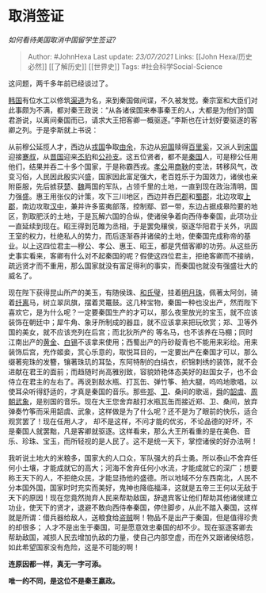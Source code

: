 # 取消签证
*如何看待美国取消中国留学生签证?*

> Author: #JohnHexa
Last update: *23/07/2021* 
Links: [[John Hexa/历史必然]] [[了解历史]] [[世界史]]
Tags: #社会科学Social-Science   

 
这问题，两千多年前已经谈过了。


 
[韩国](https://link.zhihu.com/?target=https%3A//zh.m.wikipedia.org/wiki/%25E9%259F%25A9%25E5%259B%25BD_%28%25E6%2588%2598%25E5%259B%25BD%29)有位水工以修筑[渠道](https://link.zhihu.com/?target=https%3A//zh.m.wikipedia.org/wiki/%25E9%2583%2591%25E5%259B%25BD%25E6%25B8%25A0)为名，来到秦国做间谍，不久被发觉。秦宗室和大臣们对此事颇为不满，都对秦王政说：“从各诸侯国来奉事秦王的人，大都是为他们的国君游说，以离间秦国而已，请求大王把客卿一概驱逐。”李斯也在计划好要驱逐的客卿之列。于是李斯就上书说：

从前穆公延揽人才，西边从[戎国](https://link.zhihu.com/?target=https%3A//zh.m.wikipedia.org/wiki/%25E7%258A%25AC%25E6%2588%258E)争取[由余](https://link.zhihu.com/?target=https%3A//zh.m.wikipedia.org/wiki/%25E7%2594%25B1%25E4%25BD%2599)，东边从[宛国](https://link.zhihu.com/?target=https%3A//zh.m.wikipedia.org/wiki/%25E5%25A4%25A7%25E5%25AE%259B)赎得[百里奚](https://link.zhihu.com/?target=https%3A//zh.m.wikipedia.org/wiki/%25E7%2599%25BE%25E9%2587%258C%25E5%25A5%259A)，又派人到[宋国](https://link.zhihu.com/?target=https%3A//zh.m.wikipedia.org/wiki/%25E5%25AE%258B%25E5%259B%25BD)迎接[蹇叔](https://link.zhihu.com/?target=https%3A//zh.m.wikipedia.org/wiki/%25E8%25B9%2587%25E5%258F%2594)，从[晋国](https://link.zhihu.com/?target=https%3A//zh.m.wikipedia.org/wiki/%25E6%2599%258B%25E5%259B%25BD)迎来[丕豹](https://link.zhihu.com/?target=https%3A//zh.m.wikipedia.org/wiki/%25E4%25B8%2595%25E8%25B1%25B9)和[公孙支](https://link.zhihu.com/?target=https%3A//zh.m.wikipedia.org/wiki/%25E5%2585%25AC%25E5%25AD%25AB%25E6%259E%259D)。这五位贤者，都不是[秦国](https://link.zhihu.com/?target=https%3A//zh.m.wikipedia.org/wiki/%25E7%25A7%25A6%25E5%259B%25BD)人，可是穆公任用他们，结果并吞二十多个国家，于是称霸西戎。[孝公](https://link.zhihu.com/?target=https%3A//zh.m.wikipedia.org/wiki/%25E7%25A7%25A6%25E5%25AD%259D%25E5%2585%25AC)用[商鞅](https://link.zhihu.com/?target=https%3A//zh.m.wikipedia.org/wiki/%25E5%2595%2586%25E9%259E%2585)的变法，转移风气，改变习俗，人民因此殷实兴盛，国家因此富足强大，老百姓乐于为国效力，诸侯也亲附臣服，先后掳获[楚](https://link.zhihu.com/?target=https%3A//zh.m.wikipedia.org/wiki/%25E6%25A5%259A%25E5%259B%25BD)、[魏](https://link.zhihu.com/?target=https%3A//zh.m.wikipedia.org/wiki/%25E9%25AD%258F%25E5%259B%25BD)两国的军队，占领千里的土地，一直到现在政治清明，国力强盛。惠王用张仪的计策，攻下三川地区，西边并吞[巴郡](https://link.zhihu.com/?target=https%3A//zh.m.wikipedia.org/wiki/%25E5%25B7%25B4%25E9%2583%25A1)和[蜀郡](https://link.zhihu.com/?target=https%3A//zh.m.wikipedia.org/wiki/%25E8%259C%2580%25E9%2583%25A1)，北边攻取[上郡](https://link.zhihu.com/?target=https%3A//zh.m.wikipedia.org/wiki/%25E4%25B8%258A%25E9%2583%25A1)，南边攻取[汉中](https://link.zhihu.com/?target=https%3A//zh.m.wikipedia.org/wiki/%25E6%25B1%2589%25E4%25B8%25AD%25E5%25B8%2582)，兼并许多蛮夷部落，控制鄢、郢一带，东边占据成皋险要的地区，割取肥沃的土地，于是瓦解六国的合纵，使诸侯争着向西侍奉秦国，此项功业一直延续到现在。昭王得到范雎为丞相，于是罢免穰侯，驱逐华阳君于关外，巩固王室的权力，杜绝私人的势力，而后逐渐吞并诸侯的土地，使秦国完成称帝的基业。以上这四位君主—穆公、孝公、惠王、昭王，都是凭借客卿的功劳。从这些历史事实看来，客卿有什么对不起秦国的呢？假使这四位君主，拒绝客卿而不接纳，疏远贤才而不重用，那么国家就没有富足得利的事实，而秦国也就没有强盛壮大的威名了。

现在陛下获得昆山所产的美玉，有随侯珠、[和氏璧](https://link.zhihu.com/?target=https%3A//zh.m.wikipedia.org/wiki/%25E5%2592%258C%25E6%25B0%258F%25E7%2592%25A7)，挂着[明月珠](https://link.zhihu.com/?target=https%3A//zh.m.wikipedia.org/w/index.php%3Ftitle%3D%25E6%2598%258E%25E6%259C%2588%25E7%258F%25A0%26action%3Dedit%26redlink%3D1)，佩著太阿剑，骑着[纤离](https://link.zhihu.com/?target=https%3A//zh.m.wikipedia.org/w/index.php%3Ftitle%3D%25E7%25BA%2596%25E9%259B%25A2%26action%3Dedit%26redlink%3D1)马，树立翠凤旗，摆着灵鼍鼓。这几种宝物，秦国一种也没出产，然而陛下喜欢它，是为什么呢？一定要秦国生产的才可以，那么夜里放光的宝玉，就不应该装饰在朝廷中；犀牛角、象牙所制成的器皿，就不应该拿来把玩欣赏；郑、卫等外国的美女，就不应该充列在后宫；而北狄所产的 等名马，也不该养在马棚；同时江南出产的[黄金](https://link.zhihu.com/?target=https%3A//zh.m.wikipedia.org/wiki/%25E9%2587%2591)、[白锡](https://link.zhihu.com/?target=https%3A//zh.m.wikipedia.org/wiki/%25E7%2599%25BD%25E9%2594%25A1)不该拿来使用；西蜀出产的丹砂靛青也不能用来彩绘。用来装饰后宫，充作姬妾，赏心乐意的，取悦耳目的，一定要出产在秦国才可以，那么缀著宛珠的发簪，镶著珠玑的耳坠，东阿特制的白绢衣，织锦刺绣的装饰，就不会进献在君王的面前；而趋随时尚高雅别致，容貌娇艳体态美好的赵国女子，也不会侍立在君主的左右了。再说到敲水瓶、打瓦缶、弹竹筝、拍大腿，呜呜地歌唱，以使耳朵听得舒适的，才真是秦国的音乐。那些[郑](https://link.zhihu.com/?target=https%3A//zh.m.wikipedia.org/wiki/%25E9%2583%2591%25E5%259B%25BD)、[卫](https://link.zhihu.com/?target=https%3A//zh.m.wikipedia.org/wiki/%25E5%258D%25AB%25E5%259B%25BD)、桑间的歌谣，[舜](https://link.zhihu.com/?target=https%3A//zh.m.wikipedia.org/wiki/%25E8%2588%259C)的[韶虞](https://link.zhihu.com/?target=https%3A//zh.m.wikipedia.org/w/index.php%3Ftitle%3D%25E9%259F%25B6%25E8%2599%259E%26action%3Dedit%26redlink%3D1)、[周朝](https://link.zhihu.com/?target=https%3A//zh.m.wikipedia.org/wiki/%25E5%2591%25A8%25E6%259C%259D)[武象](https://link.zhihu.com/?target=https%3A//zh.m.wikipedia.org/w/index.php%3Ftitle%3D%25E6%25AD%25A6%25E8%25B1%25A1%26action%3Dedit%26redlink%3D1)，是别国的音乐。现在大王您舍弃敲打水瓶瓦缶而接近郑、卫、桑间，放弃弹奏竹筝而采用韶虞、武象，这样做是为了什么呢？还不是为了眼前的快乐，适合观赏罢了！现在任用人才， 却不是这样，不问才能的优劣，不论品德的好坏，不是秦国人就罢黜，凡是客卿就驱逐。这样看来，那么大王所看重的是在美色、音乐、珍珠、宝玉，而所轻视的是人民了。这不是统一天下，掌控诸侯的好办法啊！

我听说土地大的米粮多，国家大的人口众，军队强大的兵士勇。所以泰山不舍弃任何小土壤，才能成就它的高大；河海不舍弃任何小水流，才能成就它的深广；想要称王天下的人，不拒绝众民，才能显扬他的盛德。所以地域不分东西南北，人民不分本国外国，国家时时充实而美好，鬼神也降临福泽，这就是五帝三王何以无敌于天下的原因！现在您竟然抛弃人民来帮助敌国，辞退宾客让他们帮助其他诸侯建立功业，使天下的贤才，退避不敢向西侍奉秦国，停住脚步，从此不踏入秦国，这样就是所谓：借兵器给敌人，送粮食给[盗贼](https://link.zhihu.com/?target=https%3A//zh.m.wikipedia.org/wiki/%25E7%259B%259C%25E8%25B3%258A)啊！物品不是出产于秦国，但是值得珍贵的却很多； 人才不是出生于秦国，可是愿意效忠秦国的却不少。现在驱逐客卿去帮助敌国，减损人民去增加仇敌的力量，使自己内部空虚，而在外又跟诸侯结怨，如此希望国家没有危险，这是不可能的啊！

**连原因都一样，真无一字可添。**

**唯一的不同，是这位不是秦王嬴政。**



